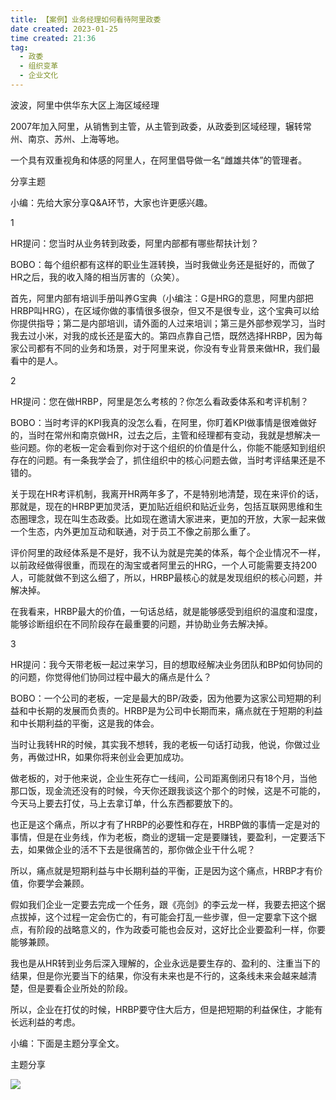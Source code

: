 ```yaml
---
title: 【案例】业务经理如何看待阿里政委 
date created: 2023-01-25
time created: 21:36
tag: 
  - 政委 
  - 组织变革 
  - 企业文化
---
```




波波，阿里中供华东大区上海区域经理



2007年加入阿里，从销售到主管，从主管到政委，从政委到区域经理，辗转常州、南京、苏州、上海等地。



一个具有双重视角和体感的阿里人，在阿里倡导做一名“雌雄共体”的管理者。



分享主题



小编：先给大家分享Q&A环节，大家也许更感兴趣。



1



HR提问：您当时从业务转到政委，阿里内部都有哪些帮扶计划？



BOBO：每个组织都有这样的职业生涯转换，当时我做业务还是挺好的，而做了HR之后，我的收入降的相当厉害的（众笑）。



首先，阿里内部有培训手册叫养G宝典（小编注：G是HRG的意思，阿里内部把HRBP叫HRG），在区域你做的事情很多很杂，但又不是很专业，这个宝典可以给你提供指导；第二是内部培训，请外面的人过来培训；第三是外部参观学习，当时我去过小米，对我的成长还是蛮大的。第四点靠自己悟，既然选择HRBP，因为每家公司都有不同的业务和场景，对于阿里来说，你没有专业背景来做HR，我们最看中的是人。



2



HR提问：您在做HRBP，阿里是怎么考核的？你怎么看政委体系和考评机制？



BOBO：当时考评的KPI我真的没怎么看，在阿里，你盯着KPI做事情是很难做好的，当时在常州和南京做HR，过去之后，主管和经理都有变动，我就是想解决一些问题。你的老板一定会看到你对于这个组织的价值是什么，你能不能感知到组织存在的问题。有一条我学会了，抓住组织中的核心问题去做，当时考评结果还是不错的。



关于现在HR考评机制，我离开HR两年多了，不是特别地清楚，现在来评价的话，那就是，现在的HRBP更加灵活，更加贴近组织和贴近业务，包括互联网思维和生态圈理念，现在叫生态政委。比如现在邀请大家进来，更加的开放，大家一起来做一个生态，内外更加互动和联通，对于员工不像之前那么重了。



评价阿里的政经体系是不是好，我不认为就是完美的体系，每个企业情况不一样，以前政经做得很重，而现在的淘宝或者阿里云的HRG，一个人可能需要支持200人，可能就做不到这么细了，所以，HRBP最核心的就是发现组织的核心问题，并解决掉。



在我看来，HRBP最大的价值，一句话总结，就是能够感受到组织的温度和湿度，能够诊断组织在不同阶段存在最重要的问题，并协助业务去解决掉。



3



HR提问：我今天带老板一起过来学习，目的想取经解决业务团队和BP如何协同的的问题，你觉得他们协同过程中最大的痛点是什么？



BOBO：一个公司的老板，一定是最大的BP/政委，因为他要为这家公司短期的利益和中长期的发展而负责的。HRBP是为公司中长期而来，痛点就在于短期的利益和中长期利益的平衡，这是我的体会。



当时让我转HR的时候，其实我不想转，我的老板一句话打动我，他说，你做过业务，再做过HR，如果你将来创业会更加成功。



做老板的，对于他来说，企业生死存亡一线间，公司距离倒闭只有18个月，当他那口饭，现金流还没有的时候，今天你还跟我谈这个那个的时候，这是不可能的，今天马上要去打仗，马上去拿订单，什么东西都要放下的。



也正是这个痛点，所以才有了HRBP的必要性和存在，HRBP做的事情一定是对的事情，但是在业务线，作为老板，商业的逻辑一定是要赚钱，要盈利，一定要活下去，如果做企业的活不下去是很痛苦的，那你做企业干什么呢？



所以，痛点就是短期利益与中长期利益的平衡，正是因为这个痛点，HRBP才有价值，你要学会兼顾。



假如我们企业一定要去完成一个任务，跟《亮剑》的李云龙一样，我要去把这个据点拔掉，这个过程一定会伤亡的，有可能会打乱一些步骤，但一定要拿下这个据点，有阶段的战略意义的，作为政委可能也会反对，这好比企业要盈利一样，你要能够兼顾。



我也是从HR转到业务后深入理解的，企业永远是要生存的、盈利的、注重当下的结果，但是你光要当下的结果，你没有未来也是不行的，这条线未来会越来越清楚，但是要看企业所处的阶段。



所以，企业在打仗的时候，HRBP要守住大后方，但是把短期的利益保住，才能有长远利益的考虑。



小编：下面是主题分享全文。



主题分享

![](9260AC71534545038619343B303A3EEA.webp)